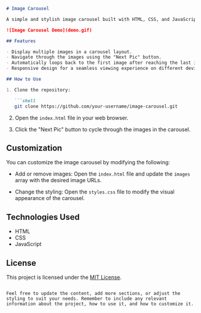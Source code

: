 ```markdown
# Image Carousel

A simple and stylish image carousel built with HTML, CSS, and JavaScript.

![Image Carousel Demo](demo.gif)

## Features

- Display multiple images in a carousel layout.
- Navigate through the images using the "Next Pic" button.
- Automatically loops back to the first image after reaching the last image.
- Responsive design for a seamless viewing experience on different devices.

## How to Use

1. Clone the repository:

   ```shell
   git clone https://github.com/your-username/image-carousel.git
   ```

2. Open the `index.html` file in your web browser.

3. Click the "Next Pic" button to cycle through the images in the carousel.

## Customization

You can customize the image carousel by modifying the following:

- Add or remove images: Open the `index.html` file and update the `images` array with the desired image URLs.

- Change the styling: Open the `styles.css` file to modify the visual appearance of the carousel.

## Technologies Used

- HTML
- CSS
- JavaScript

## License

This project is licensed under the [MIT License](LICENSE).

```

Feel free to update the content, add more sections, or adjust the styling to suit your needs. Remember to include any relevant information about the project, how to use it, and how to customize it.
